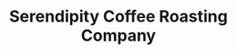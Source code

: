 ---
title: "Serendipity Coffee Roasting Company"
url: /eldon/serendipity-coffee-roasting-company/
shop: coffee
---